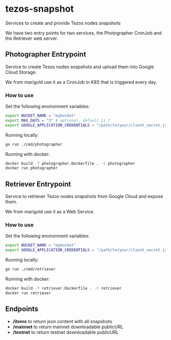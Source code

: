 # tezos-snapshot

Services to create and provide Tezos nodes snapshots

We have two entry points for two services, the Photographer CronJob and the Retriever web server.
## Photographer Entrypoint

Service to create Tezos nodes snapshots and upload them into Google Cloud Storage.

We from marigold use it as a CronJob in K8S that is triggered every day.

### How to use

Set the following environment variables:

```bash
export BUCKET_NAME = "mybucket"
export MAX_DAYS = "3" # optional, default is 7
export GOOGLE_APPLICATION_CREDENTIALS = "/path/to/your/client_secret.json"
```

Running locally:

```bash
go run ./cmd/photographer
```

Running with docker:

```bash
docker build -f photographer.Dockerfile . -t photographer
docker run photographer
```

## Retriever Entrypoint

Service to retriever Tezos nodes snapshots from Google Cloud and expose them.

We from marigold use it as a Web Service.


### How to use

Set the following environment variables:

```bash
export BUCKET_NAME = "mybucket"
export GOOGLE_APPLICATION_CREDENTIALS = "/path/to/your/client_secret.json"
```

Running locally:

```bash
go run ./cmd/retriever
```

Running with docker:

```bash
docker build -f retriever.Dockerfile . -t retriever
docker run retriever
```

## Endpoints

* **/items** to return json content with all snapshots
* **/mainnet** to return mainnet downloadable publicURL
* **/testnet** to return testnet downloadable publicURL